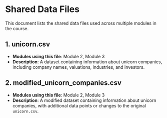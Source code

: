 # Shared Data Files

This document lists the shared data files used across multiple modules in the course.

## 1. unicorn.csv

- **Modules using this file**: Module 2, Module 3
- **Description**: A dataset containing information about unicorn companies, including company names, valuations, industries, and investors.

## 2. modified_unicorn_companies.csv

- **Modules using this file**: Module 2, Module 3
- **Description**: A modified dataset containing information about unicorn companies, with additional data points or changes to the original `unicorn.csv`.
